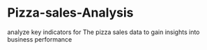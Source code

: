 # Pizza-sales-Analysis
 analyze key indicators for The pizza sales data to gain insights into business performance
